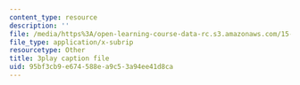 ```yaml
---
content_type: resource
description: ''
file: /media/https%3A/open-learning-course-data-rc.s3.amazonaws.com/15-s50-how-to-win-at-texas-holdem-poker-january-iap-2016/95bf3cb9e674588ea9c53a94ee41d8ca_u14ymLSF8y4.vtt
file_type: application/x-subrip
resourcetype: Other
title: 3play caption file
uid: 95bf3cb9-e674-588e-a9c5-3a94ee41d8ca
---
```

